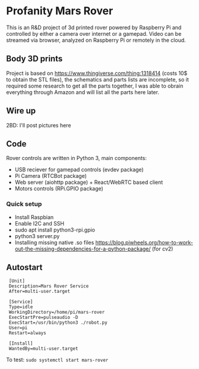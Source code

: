 # Profanity Mars Rover

This is an R&D project of 3d printed rover powered by Raspberry Pi and controlled by either a camera over internet or a gamepad.
Video can be streamed via browser, analyzed on Raspberry Pi or remotely in the cloud.

## Body 3D prints 

Project is based on https://www.thingiverse.com/thing:1318414 (costs 10$ to obtain the STL files), the schematics and parts lists are incomplete, so it required some research to get all the parts together, I was able to obrain everything through Amazon and will list all the parts here later.

## Wire up

2BD: I'll post pictures here

## Code

Rover controls are written in Python 3, main components:
- USB reciever for gamepad controls (evdev package)
- Pi Camera (RTCBot package)
- Web server (aiohttp package) + React/WebRTC based client
- Motors controls (RPi.GPIO package)


### Quick setup

- Install Raspbian
- Enable I2C and SSH
- sudo apt install python3-rpi.gpio
- python3 server.py
- Installing missing native .so files https://blog.piwheels.org/how-to-work-out-the-missing-dependencies-for-a-python-package/ (for cv2)

## Autostart

```/lib/systemd/system/mars-rover.service
 [Unit]
 Description=Mars Rover Service
 After=multi-user.target

 [Service]
 Type=idle
 WorkingDirectory=/home/pi/mars-rover
 ExecStartPre=pulseaudio -D
 ExecStart=/usr/bin/python3 ./robot.py
 User=pi
 Restart=always

 [Install]
 WantedBy=multi-user.target
 ```

To test:
`sudo systemctl start mars-rover`

